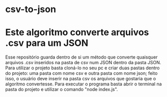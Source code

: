 # csv-to-json
# Este algoritmo converte arquivos .csv para um JSON
Esse repositório guarda dentro de si um método que converte quaisquer arquivos .csv inseridos na pasta de csv num JSON dentro da pasta JSON.
Para utilizar o projeto basta cloná-lo no seu pc e criar duas pastas dentro do projeto: uma pasta com nome csv e outra pasta com nome json; feito isso, o usuário deve inserir na pasta csv os arquivos que gostaria que o algoritmo convertesse.
Para executar o programa basta abrir o terminal na pasta do projeto e utilizar o comando "node index.js".